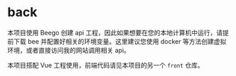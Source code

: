 # back
本项目使用 Beego 创建 api 工程，因此如果想要在您的本地计算机中运行，请提前下载 bee 并配置好相关的环境变量。这里建议您使用 docker 等方法创建虚拟环境，或者直接访问我的网站调用相关 api。

本项目搭配 Vue 工程使用，前端代码请见本项目的另一个 `front` 仓库。
